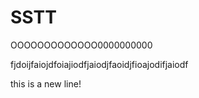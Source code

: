 SSTT
====

OOOOOOOOOOOOO0000000000

fjdoijfaiojdfoiajiodfjaiodjfaoidjfioajodifjaiodf


this is a new line!
